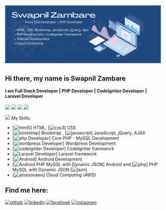 
![I am Front End Developer | PHP Developer | CodeIgniter](https://github.com/theSwapnilZambare/theswapnilzambare/blob/main/img/header.png)



##   Hi there, my name is Swapnil Zambare

#### I am Full Stack Developer | PHP Developer | CodeIgniter Developer | Laravel Developer


<p align="left">
<!-- <a href="https://theswapnilzambare.github.io/" target="_blank" ><img src="https://img.shields.io/badge/-Website-3423A6?style=flat&logo=Google-Chrome&logoColor=white"/></a> -->
<a href="https://linkedin.com/in/theswapnilzambare" target="_blank" ><img src="https://img.shields.io/badge/-LinkedIn-0077B5?style=flat&logo=Linkedin&logoColor=white"/></a>
<a href="mailto:swapnil.zambare2@gmail.com" target="_blank" ><img src="https://img.shields.io/badge/-Gmail-D14836?style=flat&logo=Gmail&logoColor=white"/></a>
<a href="https://instagram.com/theswapnilzambare" target="_blank" ><img src="https://img.shields.io/badge/-Instagram_-E4405F?style=flat&logo=Instagram&logoColor=white"/></a>
<a href="https://twitter.com/swapnilzambare7" target="_blank" ><img src="https://img.shields.io/badge/-Twitter_-blue?style=flat&logo=Twitter&logoColor=white"/></a>
</a>
</p>


<img src="./gifs/man_raising_hand.gif" width="40px"/> My Skills:
- [<img src='https://cdn.jsdelivr.net/npm/simple-icons@3.0.1/icons/html5.svg' alt='html5' height='10'>] HTML, [<img src='https://cdn.jsdelivr.net/npm/simple-icons@3.0.1/icons/css3.svg' alt='css3' height='10'>] CSS
- [<img src='https://cdn.jsdelivr.net/npm/simple-icons@3.0.1/icons/bootstrap.svg' alt='bootstrap' height='10'>] Bootstrap , [<img src='https://cdn.jsdelivr.net/npm/simple-icons@3.0.1/icons/javascript.svg' alt='javascript' height='10'>] JavaScript, jQuery, AJAX
- [<img src='https://cdn.jsdelivr.net/npm/simple-icons@3.0.1/icons/php.svg' alt='php Developer' height='10'>] Core PHP - MySQL Development
- [<img src='https://cdn.jsdelivr.net/npm/simple-icons@3.0.1/icons/wordpress.svg' alt='wordpress Developer' height='10'>] Wordpress Development
- [<img src='https://cdn.jsdelivr.net/npm/simple-icons@3.0.1/icons/codeigniter.svg' alt='codeigniter Developer' height='10'>] CodeIgniter framework
- [<img src='https://cdn.jsdelivr.net/npm/simple-icons@3.0.1/icons/laravel.svg' alt='Laravel Developer' height='10'>] Laravel framework
- [<img src='https://cdn.jsdelivr.net/npm/simple-icons@3.0.1/icons/android.svg' alt='Android' height='10'>] Android Development
- [<img src='https://cdn.jsdelivr.net/npm/simple-icons@3.0.1/icons/android.svg' alt='Android PHP MySQL with Dynamic JSON' height='10'>] Android and [<img src='https://cdn.jsdelivr.net/npm/simple-icons@3.0.1/icons/php.svg' alt='php' height='10'>] PHP MySQL with Dynamic JSON [<img src='https://cdn.jsdelivr.net/npm/simple-icons@3.0.1/icons/json.svg' alt='json' height='10'>]
- [<img src='https://cdn.jsdelivr.net/npm/simple-icons@3.0.1/icons/amazonaws.svg' alt='amazonaws' height='10'>] Cloud Computing (AWS)




## Find me here:

[<img src='https://cdn.jsdelivr.net/npm/simple-icons@3.0.1/icons/github.svg' alt='github' height='40'>](https://github.com/theswapnilzambare)    [<img src='https://cdn.jsdelivr.net/npm/simple-icons@3.0.1/icons/linkedin.svg' alt='linkedin' height='40'>](https://www.linkedin.com/in/theswapnilzambare/)    [<img src='https://cdn.jsdelivr.net/npm/simple-icons@3.0.1/icons/facebook.svg' alt='facebook' height='40'>](https://www.facebook.com/theswapnilzambare)    [<img src='https://cdn.jsdelivr.net/npm/simple-icons@3.0.1/icons/instagram.svg' alt='instagram' height='40'>](https://www.instagram.com/theswapnilzambare/)  

<!-- [![Top Langs](https://github-readme-stats.vercel.app/api/top-langs/?username=theswapnilzambare)](https://github.com/anuraghazra/github-readme-stats)   -->

<!-- ![GitHub stats](https://github-readme-stats.vercel.app/api?username=theswapnilzambare&show_icons=true)   -->

<!-- ![Profile views](https://gpvc.arturio.dev/theswapnilzambare)     -->



<!-- <p align='left'><img src='https://visitor-badge.laobi.icu/badge?page_id=theSwapnilZambare'></p> -->
